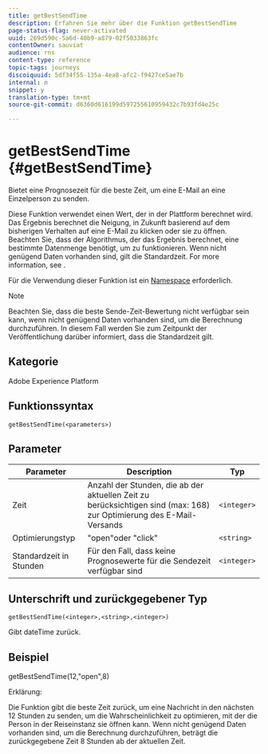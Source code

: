 ```yaml
---
title: getBestSendTime
description: Erfahren Sie mehr über die Funktion getBestSendTime
page-status-flag: never-activated
uuid: 269d590c-5a6d-40b9-a879-02f5033863fc
contentOwner: sauviat
audience: rns
content-type: reference
topic-tags: journeys
discoiquuid: 5df34f55-135a-4ea8-afc2-f9427ce5ae7b
internal: n
snippet: y
translation-type: tm+mt
source-git-commit: d6360d616199d597255610959432c7b93fd4e25c

---
```



# getBestSendTime {#getBestSendTime}

Bietet eine Prognosezeit für die beste Zeit, um eine E-Mail an eine Einzelperson zu senden.

Diese Funktion verwendet einen Wert, der in der Plattform berechnet wird. Das Ergebnis berechnet die Neigung, in Zukunft basierend auf dem bisherigen Verhalten auf eine E-Mail zu klicken oder sie zu öffnen. Beachten Sie, dass der Algorithmus, der das Ergebnis berechnet, eine bestimmte Datenmenge benötigt, um zu funktionieren. Wenn nicht genügend Daten vorhanden sind, gilt die Standardzeit. For more information, see [](../building-journeys/wait-activity.md).

Für die Verwendung dieser Funktion ist ein [Namespace](../event/selecting-the-namespace.md) erforderlich.

>[!NOTE]
>
>Beachten Sie, dass die beste Sende-Zeit-Bewertung nicht verfügbar sein kann, wenn nicht genügend Daten vorhanden sind, um die Berechnung durchzuführen. In diesem Fall werden Sie zum Zeitpunkt der Veröffentlichung darüber informiert, dass die Standardzeit gilt.

## Kategorie

Adobe Experience Platform

## Funktionssyntax

`getBestSendTime(<parameters>)`

## Parameter

| Parameter | Description | Typ |
|--- |--- |--- |
| Zeit | Anzahl der Stunden, die ab der aktuellen Zeit zu berücksichtigen sind (max: 168) zur Optimierung des E-Mail-Versands | `<integer>` |
| Optimierungstyp | &quot;open&quot;oder &quot;click&quot; | `<string>` |
| Standardzeit in Stunden | Für den Fall, dass keine Prognosewerte für die Sendezeit verfügbar sind | `<integer>` |

## Unterschrift und zurückgegebener Typ

`getBestSendTime(<integer>,<string>,<integer>)`

Gibt dateTime zurück.

## Beispiel

getBestSendTime(12,&quot;open&quot;,8)

Erklärung:

Die Funktion gibt die beste Zeit zurück, um eine Nachricht in den nächsten 12 Stunden zu senden, um die Wahrscheinlichkeit zu optimieren, mit der die Person in der Reiseinstanz sie öffnen kann. Wenn nicht genügend Daten vorhanden sind, um die Berechnung durchzuführen, beträgt die zurückgegebene Zeit 8 Stunden ab der aktuellen Zeit.
